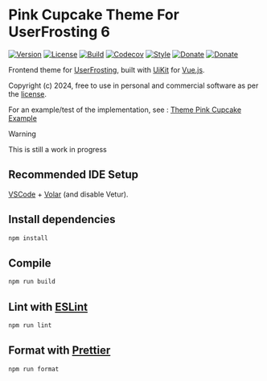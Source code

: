 # Pink Cupcake Theme For UserFrosting 6

[![Version](https://img.shields.io/npm/v/%40userfrosting%2Ftheme-pink-cupcake)](https://www.npmjs.com/package/@userfrosting/theme-pink-cupcake)
[![License](https://img.shields.io/badge/license-MIT-brightgreen.svg)](LICENSE)
[![Build](https://img.shields.io/github/actions/workflow/status/userfrosting/theme-pink-cupcake/Build.yml?branch=main&logo=github)](https://github.com/userfrosting/theme-pink-cupcake/actions/workflows/Build.yml)
[![Codecov](https://codecov.io/gh/userfrosting/theme-pink-cupcake/branch/main/graph/badge.svg)](https://app.codecov.io/gh/userfrosting/theme-pink-cupcake/branch/main)
[![Style](https://img.shields.io/github/actions/workflow/status/userfrosting/theme-pink-cupcake/Style.yml?branch=main&logo=github&label=Style)](https://github.com/userfrosting/theme-pink-cupcake/actions/workflows/Style.yml)
[![Donate](https://img.shields.io/badge/Open_Collective-Donate-blue?logo=Open%20Collective)](https://opencollective.com/userfrosting#backer)
[![Donate](https://img.shields.io/badge/Ko--fi-Donate-blue?logo=ko-fi&logoColor=white)](https://ko-fi.com/lcharette)

Frontend theme for [UserFrosting](https://www.userfrosting.com), built with [UiKit](https://getuikit.com) for [Vue.js](https://vuejs.org).

Copyright (c) 2024, free to use in personal and commercial software as per the [license](LICENSE.md).

For an example/test of the implementation, see : [Theme Pink Cupcake Example](https://github.com/userfrosting/theme-pink-cupcake-example)

> [!WARNING]  
> This is still a work in progress

## Recommended IDE Setup

[VSCode](https://code.visualstudio.com/) + [Volar](https://marketplace.visualstudio.com/items?itemName=Vue.volar) (and disable Vetur).

## Install dependencies

```sh
npm install
```

## Compile

```sh
npm run build
```

## Lint with [ESLint](https://eslint.org/)

```sh
npm run lint
```

## Format with [Prettier](https://prettier.io)

```sh
npm run format
```